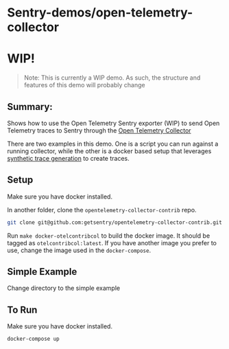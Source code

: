 # Sentry-demos/open-telemetry-collector

# WIP!

> Note: This is currently a WIP demo. As such, the structure and features of this demo will probably change

## Summary:
Shows how to use the Open Telemetry Sentry exporter (WIP) to send Open Telemetry traces to Sentry through the [Open Telemetry Collector](https://github.com/open-telemetry/opentelemetry-collector)

There are two examples in this demo. One is a script you can run against a running collector, while the other is a docker based setup that leverages [synthetic trace generation](https://github.com/Omnition/synthetic-load-generator) to create traces.

## Setup

Make sure you have docker installed.

In another folder, clone the `opentelemetry-collector-contrib` repo.

```bash
git clone git@github.com:getsentry/opentelemetry-collector-contrib.git
```

Run `make docker-otelcontribcol` to build the docker image. It should be tagged as `otelcontribcol:latest`. If you have another image you prefer to use, change the image used in the `docker-compose`.

## Simple Example

Change directory to the simple example



## To Run

Make sure you have docker installed.

```
docker-compose up
```



